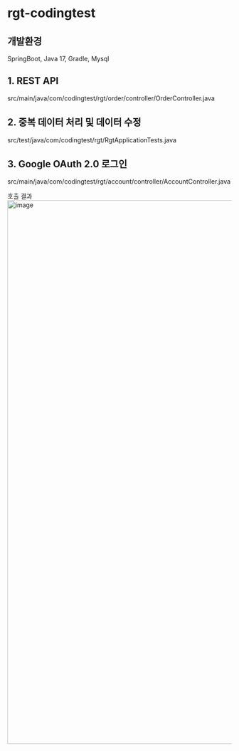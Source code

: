 # rgt-codingtest

## 개발환경
SpringBoot, Java 17, Gradle, Mysql

## 1. REST API
src/main/java/com/codingtest/rgt/order/controller/OrderController.java

## 2. 중복 데이터 처리 및 데이터 수정
src/test/java/com/codingtest/rgt/RgtApplicationTests.java

## 3. Google OAuth 2.0 로그인
src/main/java/com/codingtest/rgt/account/controller/AccountController.java

호출 결과
<img width="1222" alt="image" src="https://github.com/jjinoon/rgt-codingtest/assets/133078696/24586bdd-bd26-4f9e-b486-e46b77ea3b61">
